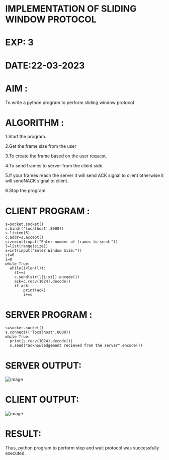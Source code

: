 # IMPLEMENTATION OF SLIDING WINDOW PROTOCOL 

# EXP: 3 

# DATE:22-03-2023 

# AIM : 
To write a python program to perform sliding window protocol 

# ALGORITHM :

1.Start the program.

2.Get the frame size from the user

3.To create the frame based on the user request.

4.To send frames to server from the client side.

5.If your frames reach the server it will send ACK signal to client otherwise it will sendNACK signal to client.

6.Stop the program 

# CLIENT PROGRAM : 
```import socket
s=socket.socket()
s.bind(('localhost',8000))
s.listen(5)
c,addr=s.accept() 
size=int(input("Enter number of frames to send:")) 
l=list(range(size)) 
s=int(input("Enter Window Size:"))
st=0 
i=0
while True:
  while(i<len(l)):
    st+=s
    c.send(str(l[i:st]).encode())
    ack=c.recv(1024).decode()
    if ack:
 	    print(ack)
    	i+=s
```
# SERVER PROGRAM : 
```import socket
s=socket.socket()
s.connect(('localhost',8000)) 
while True: 
  print(s.recv(1024).decode()) 
  s.send("acknowledgement recieved from the server".encode())
```
# SERVER OUTPUT:
![image](https://github.com/SanjithaBolisetti/EX-3/assets/119393633/c29e7e2e-0c8b-477a-a7c0-cb47ca934d63)

# CLIENT OUTPUT:
![image](https://github.com/SanjithaBolisetti/EX-3/assets/119393633/9a074f1c-3bdb-4e66-b3ad-3a11fc739637)

# RESULT:
Thus, python program to perform stop and wait protocol was successfully executed.
